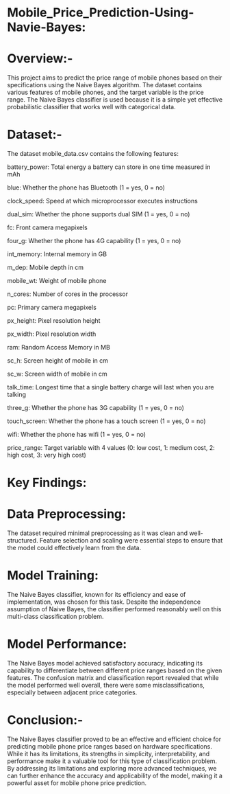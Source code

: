 # Mobile_Price_Prediction-Using-Navie-Bayes:

# Overview:-

This project aims to predict the price range of mobile phones based on their specifications using the Naive Bayes algorithm. 
The dataset contains various features of mobile phones, and the target variable is the price range. 
The Naive Bayes classifier is used because it is a simple yet effective probabilistic classifier that works well with categorical data.

# Dataset:-

The dataset mobile_data.csv contains the following features:

battery_power: Total energy a battery can store in one time measured in mAh

blue: Whether the phone has Bluetooth (1 = yes, 0 = no)

clock_speed: Speed at which microprocessor executes instructions

dual_sim: Whether the phone supports dual SIM (1 = yes, 0 = no)

fc: Front camera megapixels

four_g: Whether the phone has 4G capability (1 = yes, 0 = no)

int_memory: Internal memory in GB

m_dep: Mobile depth in cm

mobile_wt: Weight of mobile phone

n_cores: Number of cores in the processor

pc: Primary camera megapixels

px_height: Pixel resolution height

px_width: Pixel resolution width

ram: Random Access Memory in MB

sc_h: Screen height of mobile in cm

sc_w: Screen width of mobile in cm

talk_time: Longest time that a single battery charge will last when you are talking

three_g: Whether the phone has 3G capability (1 = yes, 0 = no)

touch_screen: Whether the phone has a touch screen (1 = yes, 0 = no)

wifi: Whether the phone has wifi (1 = yes, 0 = no)

price_range: Target variable with 4 values (0: low cost, 1: medium cost, 2: high cost, 3: very high cost)



# Key Findings:

# Data Preprocessing:

The dataset required minimal preprocessing as it was clean and well-structured.
Feature selection and scaling were essential steps to ensure that the model could effectively learn from the data.

# Model Training:

The Naive Bayes classifier, known for its efficiency and ease of implementation, was chosen for this task.
Despite the independence assumption of Naive Bayes, the classifier performed reasonably well on this multi-class classification problem.

# Model Performance:

The Naive Bayes model achieved satisfactory accuracy, indicating its capability to differentiate between different price ranges based on the given features.
The confusion matrix and classification report revealed that while the model performed well overall, there were some misclassifications, especially between adjacent price categories.


# Conclusion:-

The Naive Bayes classifier proved to be an effective and efficient choice for predicting mobile phone price ranges based on hardware specifications. 
While it has its limitations, its strengths in simplicity, interpretability, and performance make it a valuable tool for this type of classification problem.
By addressing its limitations and exploring more advanced techniques, we can further enhance the accuracy and applicability of the model, making it a powerful asset for mobile phone price prediction.
